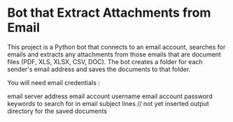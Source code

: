 # Bot that Extract Attachments from Email

This project is a Python bot that connects to an email account, searches for emails and extracts any attachments from those emails that are document files (PDF, XLS, XLSX, CSV, DOC). The bot creates a folder for each sender's email address and saves the documents to that folder.

You will need email credentials :

email server address
email account username
email account password
keywords to search for in email subject lines // not yet inserted
output directory for the saved documents

